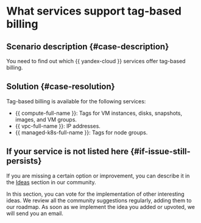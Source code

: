 # What services support tag-based billing



## Scenario description {#case-description}

You need to find out which {{ yandex-cloud }} services offer tag-based billing.

## Solution {#case-resolution}

Tag-based billing is available for the following services:

* {{ compute-full-name }}: Tags for VM instances, disks, snapshots, images, and VM groups.
* {{ vpc-full-name }}: IP addresses.
* {{ managed-k8s-full-name }}: Tags for node groups.

## If your service is not listed here {#if-issue-still-persists}

If you are missing a certain option or improvement, you can describe it in the [Ideas](https://cloud.yandex.ru/features) section in our community.

In this section, you can vote for the implementation of other interesting ideas. We review all the community suggestions regularly, adding them to our roadmap. As soon as we implement the idea you added or upvoted, we will send you an email.

